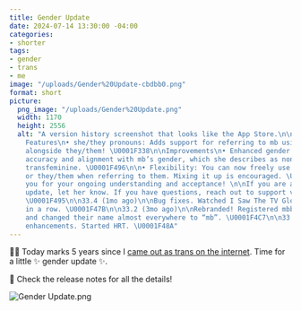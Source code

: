```yaml
---
title: Gender Update
date: 2024-07-14 13:30:00 -04:00
categories:
- shorter
tags:
- gender
- trans
- me
image: "/uploads/Gender%20Update-cbdbb0.png"
format: short
picture:
  png_image: "/uploads/Gender%20Update.png"
  width: 1170
  height: 2556
  alt: "A version history screenshot that looks like the App Store.\n\n33.5 (now)\nNew
    Features\n• she/they pronouns: Adds support for referring to mb using she/her
    alongside they/them! \U0001F338\n\nImprovements\n• Enhanced gender euphoria: Improves
    accuracy and alignment with mb’s gender, which she describes as nonbinary and
    transfeminine. \U0001F496\n\n• Flexibility: You can now freely use either she/her
    or they/them when referring to them. Mixing it up is encouraged. \U0001F938\U0001F3FC\n\nThank
    you for your ongoing understanding and acceptance! \n\nIf you are a fan of this
    update, let her know. If you have questions, reach out to support via DM or mb@mbbischoff.com.
    \U0001F495\n\n33.4 (1mo ago)\n\nBug fixes. Watched I Saw The TV Glow (2024), twice
    in a row. \U0001F47B\n\n33.2 (3mo ago)\n\nRebranded! Registered mbbischoff.com
    and changed their name almost everywhere to “mb”. \U0001F4C7\n\n33.1 (4mo ago)\n\nPerformance
    enhancements. Started HRT. \U0001F48A"
---
```


🏳️‍⚧️ Today marks 5 years since I [came out as trans on the internet](https://x.com/mb/status/1150437952155242496). Time for a little ✨ gender update ✨.

💖 Check the release notes for all the details!

![Gender Update.png](/uploads/Gender%20Update.png)